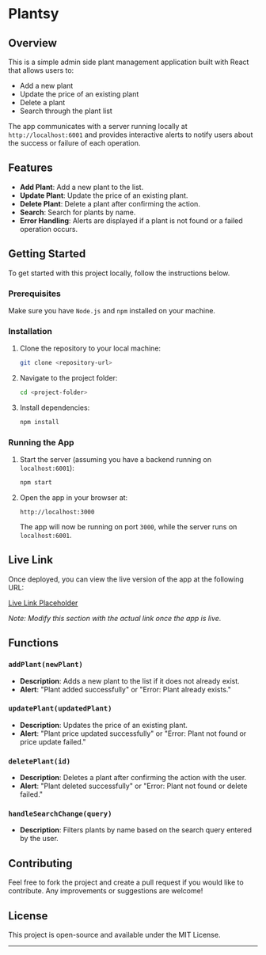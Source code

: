 

# Plantsy
## Overview

This is a simple admin side  plant management application built with React that allows users to:
- Add a new plant
- Update the price of an existing plant
- Delete a plant
- Search through the plant list

The app communicates with a server running locally at `http://localhost:6001` and provides interactive alerts to notify users about the success or failure of each operation.

## Features

- **Add Plant**: Add a new plant to the list.
- **Update Plant**: Update the price of an existing plant.
- **Delete Plant**: Delete a plant after confirming the action.
- **Search**: Search for plants by name.
- **Error Handling**: Alerts are displayed if a plant is not found or a failed operation occurs.

## Getting Started

To get started with this project locally, follow the instructions below.

### Prerequisites

Make sure you have `Node.js` and `npm` installed on your machine.

### Installation

1. Clone the repository to your local machine:

   ```bash
   git clone <repository-url>
   ```

2. Navigate to the project folder:

   ```bash
   cd <project-folder>
   ```

3. Install dependencies:

   ```bash
   npm install
   ```

### Running the App

1. Start the server (assuming you have a backend running on `localhost:6001`):

   ```bash
   npm start
   ```

2. Open the app in your browser at:

   ```
   http://localhost:3000
   ```

   The app will now be running on port `3000`, while the server runs on `localhost:6001`.

## Live Link

Once deployed, you can view the live version of the app at the following URL:

[Live Link Placeholder](<your-live-app-link>)

*Note: Modify this section with the actual link once the app is live.*

## Functions

### `addPlant(newPlant)`
- **Description**: Adds a new plant to the list if it does not already exist.
- **Alert**: "Plant added successfully" or "Error: Plant already exists."

### `updatePlant(updatedPlant)`
- **Description**: Updates the price of an existing plant.
- **Alert**: "Plant price updated successfully" or "Error: Plant not found or price update failed."

### `deletePlant(id)`
- **Description**: Deletes a plant after confirming the action with the user.
- **Alert**: "Plant deleted successfully" or "Error: Plant not found or delete failed."

### `handleSearchChange(query)`
- **Description**: Filters plants by name based on the search query entered by the user.

## Contributing

Feel free to fork the project and create a pull request if you would like to contribute. Any improvements or suggestions are welcome!

## License

This project is open-source and available under the MIT License.

---
